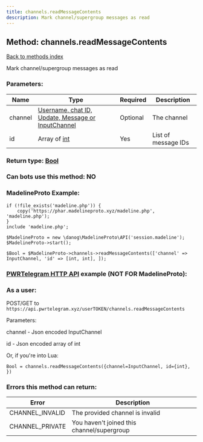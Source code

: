 ```yaml
---
title: channels.readMessageContents
description: Mark channel/supergroup messages as read
---
```

## Method: channels.readMessageContents  
[Back to methods index](index.md)


Mark channel/supergroup messages as read

### Parameters:

| Name     |    Type       | Required | Description |
|----------|---------------|----------|-------------|
|channel|[Username, chat ID, Update, Message or InputChannel](../types/InputChannel.md) | Optional|The channel|
|id|Array of [int](../types/int.md) | Yes|List of message IDs|


### Return type: [Bool](../types/Bool.md)

### Can bots use this method: **NO**


### MadelineProto Example:


```
if (!file_exists('madeline.php')) {
    copy('https://phar.madelineproto.xyz/madeline.php', 'madeline.php');
}
include 'madeline.php';

$MadelineProto = new \danog\MadelineProto\API('session.madeline');
$MadelineProto->start();

$Bool = $MadelineProto->channels->readMessageContents(['channel' => InputChannel, 'id' => [int, int], ]);
```

### [PWRTelegram HTTP API](https://pwrtelegram.xyz) example (NOT FOR MadelineProto):



### As a user:

POST/GET to `https://api.pwrtelegram.xyz/userTOKEN/channels.readMessageContents`

Parameters:

channel - Json encoded InputChannel

id - Json encoded  array of int




Or, if you're into Lua:

```
Bool = channels.readMessageContents({channel=InputChannel, id={int}, })
```

### Errors this method can return:

| Error    | Description   |
|----------|---------------|
|CHANNEL_INVALID|The provided channel is invalid|
|CHANNEL_PRIVATE|You haven't joined this channel/supergroup|


